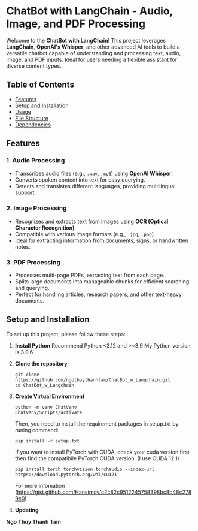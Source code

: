 # ChatBot with LangChain - Audio, Image, and PDF Processing

Welcome to the **ChatBot with LangChain**! This project leverages **LangChain**, **OpenAI's Whisper**, and other advanced AI tools to build a versatile chatbot capable of understanding and processing text, audio, image, and PDF inputs. Ideal for users needing a flexible assistant for diverse content types.

## Table of Contents

- [Features](#features)
- [Setup and Installation](#setup-and-installation)
- [Usage](#usage)
- [File Structure](#file-structure)
- [Dependencies](#dependencies)

## Features

### 1. Audio Processing

- Transcribes audio files (e.g., `.wav`, `.mp3`) using **OpenAI Whisper**.
- Converts spoken content into text for easy querying.
- Detects and translates different languages, providing multilingual support.

### 2. Image Processing

- Recognizes and extracts text from images using **OCR (Optical Character Recognition)**.
- Compatible with various image formats (e.g., `.jpg`, `.png`).
- Ideal for extracting information from documents, signs, or handwritten notes.

### 3. PDF Processing

- Processes multi-page PDFs, extracting text from each page.
- Splits large documents into manageable chunks for efficient searching and querying.
- Perfect for handling articles, research papers, and other text-heavy documents.

## Setup and Installation

To set up this project, please follow these steps:

1. **Install Python**
   Recommend Python <3.12 and >=3.9
   My Python version is 3.9.6

2. **Clone the repository**:
   ```shell
   git clone https://github.com/ngothuythanhtam/ChatBot_w_Langchain.git
   cd ChatBot_w_Langchain
   ```
3. **Create Virtual Environment**
   ```shell
   python -m venv ChatVenv
   ChatVenv/Scripts/activate
   ```
   Then, you need to install the requirement packages in setup.txt by runing command:
   ```shell
   pip install -r setup.txt
   ```

   If you want to install PyTorch with CUDA, check your cuda version first then find the compatibile PyTorch CUDA version. (I use CUDA 12.1)
   ```shell
   pip install torch torchvision torchaudio --index-url https://download.pytorch.org/whl/cu121
   ```
   For more infomation (https://gist.github.com/Hansimov/c2c82c9512245758398bc8b48c2789c0)

4. **Updating**

**Ngo Thuy Thanh Tam**
